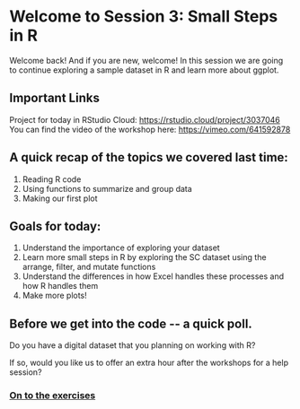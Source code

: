 # Welcome to Session 3: Small Steps in R

Welcome back! And if you are new, welcome! In this session we are going to continue exploring a sample dataset in R and learn more about ggplot.

## Important Links
Project for today in RStudio Cloud: https://rstudio.cloud/project/3037046
You can find the video of the workshop here: https://vimeo.com/641592878

## A quick recap of the topics we covered last time:

1. Reading R code
2. Using functions to summarize and group data
3. Making our first plot

## Goals for today:

1. Understand the importance of exploring your dataset 
2. Learn more small steps in R by exploring the SC dataset using the arrange, filter, and mutate functions
3. Understand the differences in how Excel handles these processes and how R handles them
4. Make more plots!

## Before we get into the code -- a quick poll.
Do you have a digital dataset that you planning on working with R?

If so, would you like us to offer an extra hour after the workshops for a help session?

### [On to the exercises](https://github.com/DAACS-Research-Consortium/DAACS-Open-Academy/blob/main/FSS2021/Workshop3/Part_I.md)
